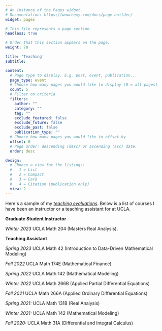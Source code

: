 ```yaml
---
# An instance of the Pages widget.
# Documentation: https://wowchemy.com/docs/page-builder/
widget: pages

# This file represents a page section.
headless: true

# Order that this section appears on the page.
weight: 70

title: 'Teaching'
subtitle:

content:
  # Page type to display. E.g. post, event, publication...
  page_type: event
  # Choose how many pages you would like to display (0 = all pages)
  count: 5
  # Filter on criteria
  filters:
    author: ""
    category: ""
    tag: ""
    exclude_featured: false
    exclude_future: false
    exclude_past: false
    publication_type: ""
  # Choose how many pages you would like to offset by
  offset: 0
  # Page order: descending (desc) or ascending (asc) date.
  order: desc

design:
  # Choose a view for the listings:
  #   1 = List
  #   2 = Compact
  #   3 = Card
  #   4 = Citation (publication only)
  view: 2
---
```


Here's a sample of my [*teaching evaluations*](https://drive.google.com/file/d/1ju_abKmK0pp6kkLXjZDM_zXjrqYiPZsV/view?usp=sharing). Below is a list of courses I have been an instructor or a teaching assistant for at UCLA.


**Graduate Student Instructor**

*Winter 2023* UCLA Math 204 (Masters Real Analysis).

**Teaching Assistant**

*Spring 2023* UCLA Math 42 (Introduction to Data-Driven Mathematical Modeling)

*Fall 2022* UCLA Math 174E (Mathematical Finance)

*Spring 2022* UCLA Math 142 (Mathematical Modeling)

*Winter 2022* UCLA Math 266B (Applied Partial Differential Equations) 

*Fall 2021* UCLA Math 266A (Applied Ordinary Differential Equations)

*Spring 2021:* UCLA Math 131B  (Real Analysis)

*Winter 2021:* UCLA Math 142  (Mathematical Modeling)

*Fall 2020:* UCLA Math 31A (Differential and Integral Calculus)
